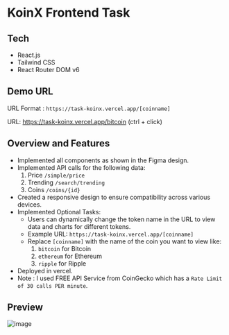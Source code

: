 # KoinX Frontend Task

## Tech
- React.js
- Tailwind CSS
- React Router DOM v6

## Demo URL
URL Format : `https://task-koinx.vercel.app/[coinname]`

URL: https://task-koinx.vercel.app/bitcoin (ctrl + click)

## Overview and Features
- Implemented all components as shown in the Figma design.
- Implemented API calls for the following data:
  1. Price `/simple/price`
  2. Trending `/search/trending`
  3. Coins `/coins/{id}`
- Created a responsive design to ensure compatibility across various devices.
- Implemented Optional Tasks:
  - Users can dynamically change the token name in the URL to view data and charts for different tokens.
  - Example URL: `https://task-koinx.vercel.app/[coinname]`
  - Replace `[coinname]` with the name of the coin you want to view like:
    1. `bitcoin` for Bitcoin
    2. `ethereum` for Ethereum
    3. `ripple` for Ripple
- Deployed in vercel.
- Note : I used FREE API Service from CoinGecko which has a `Rate Limit of 30 calls PER minute`.


## Preview

![image](https://github.com/kamal9494/koinx-task/assets/97849725/76dc0f90-b4f5-47c0-8940-ff0232a2efbb)
